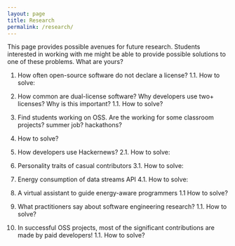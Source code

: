 ```yaml
---
layout: page
title: Research
permalink: /research/
---
```


This page provides possible avenues for future research. Students interested in working with me might be able to provide possible solutions to one of these problems. What are yours?

1. How often open-source software do not declare a license?
1.1. How to solve:

1. How common are dual-license software? Why developers use two+ licenses? Why is this important?
1.1. How to solve?

1. Find students working on OSS. Are the working for some classroom projects? summer job? hackathons?
1. How to solve?

2. How developers use Hackernews?
2.1. How to solve:

3. Personality traits of casual contributors
3.1. How to solve:

4. Energy consumption of data streams API
4.1. How to solve:

1. A virtual assistant to guide energy-aware programmers
1.1 How to solve?

1. What practitioners say about software engineering research?
1.1. How to solve?

1. In successful OSS projects, most of the significant contributions are made by paid developers!
1.1. How to solve?
